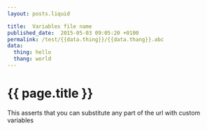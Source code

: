 ```yaml
---
layout: posts.liquid

title:  Variables file name
published_date:  2015-05-03 09:05:20 +0100
permalink: /test/{{data.thing}}/{{data.thang}}.abc
data:
  thing: hello
  thang: world
---
```

# {{ page.title }}

This asserts that you can substitute any part of the url with custom variables
